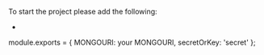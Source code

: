 To start the project please add the following:

-
module.exports = {
MONGOURI:
your MONGOURI,
secretOrKey: 'secret'
};
